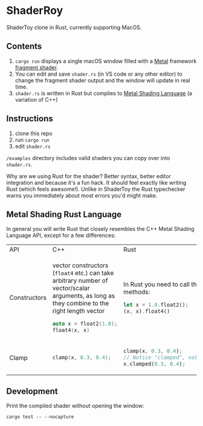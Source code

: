 # ShaderRoy

ShaderToy clone in Rust, currently supporting MacOS.

## Contents

1. `cargo run` displays a single macOS window filled with a [Metal](https://developer.apple.com/metal/) framework [fragment shader](https://developer.apple.com/documentation/metal/using_a_render_pipeline_to_render_primitives#3682806).
2. You can edit and save `shader.rs` (in VS code or any other editor) to change the fragment shader output and the window will update in real time.
3. `shader.rs` is written in Rust but complies to [Metal Shading Language](https://developer.apple.com/metal/Metal-Shading-Language-Specification.pdf) (a variation of C++)

## Instructions

1. clone this repo
2. run `cargo run`
3. edit `shader.rs`

`/examples` directory includes valid shaders you can copy over into `shader.rs`.

Why are we using Rust for the shader? Better syntax, better editor integration and because it's a fun hack. It should feel exactly like writing Rust (which feels awesome!). Unlike in ShaderToy the Rust typechecker warns you immediately about most errors you'd might make.

## Metal Shading Rust Language

In general you will write Rust that closely resembles the C++ Metal Shading Language API, except for a few differences:

<table>
<tr>
<td> API </td> <td> C++ </td> <td> Rust </td>
</tr>
<tr>
<td> Constructors </td>
<td>

vector constructors (`float4` etc.) can take arbitrary number of vector/scalar arguments, as long as they combine to the right length vector

```cpp
auto x = float2(1.0);
float4(x, x)
```

</td>
<td>

In Rust you need to call these as methods:

```rust
let x = 1.0.float2();
(x, x).float4()
```

</td>
</tr>

<tr>
<td> Clamp </td>
<td>

```cpp
clamp(x, 0.3, 0.4);
```

</td>
<td>

```rust
clamp(x, 0.3, 0.4);
// Notice "clamped", not "clamp"
x.clamped(0.3, 0.4);
```

</td>
</tr>
</table>

## Development

Print the compiled shader without opening the window:

```
cargo test -- --nocapture
```

